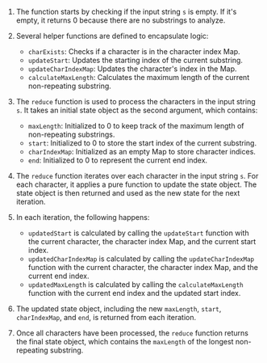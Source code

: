 1. The function starts by checking if the input string `s` is empty. If it's empty, it returns 0 because there are no substrings to analyze.

2. Several helper functions are defined to encapsulate logic:
   - `charExists`: Checks if a character is in the character index Map.
   - `updateStart`: Updates the starting index of the current substring.
   - `updateCharIndexMap`: Updates the character's index in the Map.
   - `calculateMaxLength`: Calculates the maximum length of the current non-repeating substring.

3. The `reduce` function is used to process the characters in the input string `s`. It takes an initial state object as the second argument, which contains:
   - `maxLength`: Initialized to 0 to keep track of the maximum length of non-repeating substrings.
   - `start`: Initialized to 0 to store the start index of the current substring.
   - `charIndexMap`: Initialized as an empty Map to store character indices.
   - `end`: Initialized to 0 to represent the current end index.

4. The `reduce` function iterates over each character in the input string `s`. For each character, it applies a pure function to update the state object. The state object is then returned and used as the new state for the next iteration.

5. In each iteration, the following happens:
   - `updatedStart` is calculated by calling the `updateStart` function with the current character, the character index Map, and the current start index.
   - `updatedCharIndexMap` is calculated by calling the `updateCharIndexMap` function with the current character, the character index Map, and the current end index.
   - `updatedMaxLength` is calculated by calling the `calculateMaxLength` function with the current end index and the updated start index.

6. The updated state object, including the new `maxLength`, `start`, `charIndexMap`, and `end`, is returned from each iteration.

7. Once all characters have been processed, the `reduce` function returns the final state object, which contains the `maxLength` of the longest non-repeating substring.
